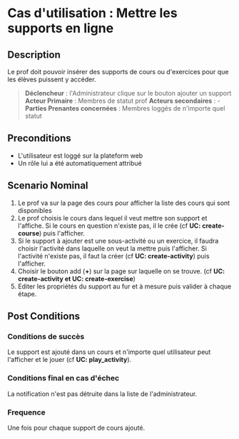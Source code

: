 # Cas d'utilisation : Mettre les supports en ligne 

## Description

Le prof doit pouvoir insérer des supports de cours ou d'exercices pour que les élèves puissent y accéder.

> **Déclencheur** : l'Administrateur clique sur le bouton ajouter un support 
> **Acteur Primaire** : Membres de statut prof
> **Acteurs secondaires** : -   
> **Parties Prenantes concernées** : Membres loggés de n'importe quel statut

## Preconditions

- L'utilisateur est loggé sur la plateform web
- Un rôle lui a été automatiquement attribué

## Scenario Nominal

1. Le prof va sur la page des cours pour afficher la liste des cours qui sont disponibles
2. Le prof choisis le cours dans lequel il veut mettre son support et l'affiche. Si le cours en question n'existe pas, il le crée (cf **UC: create-course**) puis l'afficher.
3. Si le support à ajouter est une sous-activité ou un exercice, il faudra choisir l'activité dans laquelle on veut la mettre puis l'afficher. Si l'activité n'existe pas, il faut la créer (cf **UC: create-activity**) puis l'afficher.
4. Choisir le bouton add (**+**) sur la page sur laquelle on se trouve. (cf **UC: create-activity et UC: create-exercise**)
6. Editer les propriétés du support au fur et à mesure puis valider à chaque étape.

## Post Conditions
### Conditions de succès 
Le support est ajouté dans un cours et n'importe quel utilisateur peut l'afficher et le jouer (cf **UC: play_activity**).

### Conditions final en cas d'échec
La notification n'est pas détruite dans la liste de l'administrateur.

### Frequence
Une fois pour chaque support de cours ajouté.

